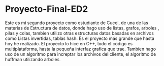 # Proyecto-Final-ED2
Este es mi segundo proyecto como estudiante de Cucei, de una de las materias de Estructura de datos, donde hago uso de listas, grafos, arboles , pilas y colas, tambien utilizo otras estructuras  datos basadas en archivos como Listas invertidas, tablas hash. Es el proyecto más grande que hasta hoy he realizado. El proyecto lo hice en C++, todo el codigo es multiplataforma, hasta la pequeña interfaz grafica que trae. Tambien hago uso de un algoritmo para increptar los archivos del cliente, el algoritmo de huffman utilizando arboles.
